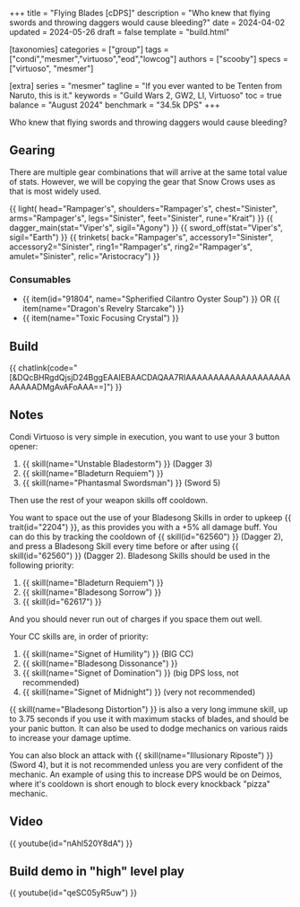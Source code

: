 +++
title = "Flying Blades [cDPS]"
description = "Who knew that flying swords and throwing daggers would cause bleeding?"
date = 2024-04-02
updated = 2024-05-26
draft = false
template = "build.html"

[taxonomies]
categories = ["group"]
tags = ["condi","mesmer","virtuoso","eod","lowcog"]
authors = ["scooby"]
specs = ["virtuoso", "mesmer"]

[extra]
series = "mesmer"
tagline = "If you ever wanted to be Tenten from Naruto, this is it."
keywords = "Guild Wars 2, GW2, LI, Virtuoso"
toc = true
balance = "August 2024"
benchmark = "34.5k DPS"
+++

Who knew that flying swords and throwing daggers would cause bleeding?

## Gearing

There are multiple gear combinations that will arrive at the same total value of stats. However, we will be copying the gear that Snow Crows uses as that is most widely used.

{{ light(
	head="Rampager's",
	shoulders="Rampager's",
	chest="Sinister",
	arms="Rampager's",
	legs="Sinister",
	feet="Sinister",
	rune="Krait") }}
{{ dagger_main(stat="Viper's", sigil="Agony") }}
{{ sword_off(stat="Viper's", sigil="Earth") }}
{{ trinkets(
	back="Rampager's",
	accessory1="Sinister",
	accessory2="Sinister",
	ring1="Rampager's",
	ring2="Rampager's",
	amulet="Sinister",
	relic="Aristocracy") }}

### Consumables

- {{ item(id="91804", name="Spherified Cilantro Oyster Soup") }} OR {{ item(name="Dragon's Revelry Starcake") }}
- {{ item(name="Toxic Focusing Crystal") }}

## Build

{{ chatlink(code="[&DQcBHRgdQjsjD24BggEAAIEBAACDAQAA7RIAAAAAAAAAAAAAAAAAAAAAAAADMgAvAFoAAA==]") }}

## Notes

Condi Virtuoso is very simple in execution, you want to use your 3 button opener:
1. {{ skill(name="Unstable Bladestorm") }} (Dagger 3)  
1. {{ skill(name="Bladeturn Requiem") }}  
1. {{ skill(name="Phantasmal Swordsman") }} (Sword 5)

Then use the rest of your weapon skills off cooldown.

You want to space out the use of your Bladesong Skills in order to upkeep {{ trait(id="2204") }}, as this provides you with a +5% all damage buff. You can do this by tracking the cooldown of {{ skill(id="62560") }} (Dagger 2), and press a Bladesong Skill every time before or after using {{ skill(id="62560") }} (Dagger 2). Bladesong Skills should be used in the following priority:
1. {{ skill(name="Bladeturn Requiem") }}  
1. {{ skill(name="Bladesong Sorrow") }}  
1. {{ skill(id="62617") }}

And you should never run out of charges if you space them out well.

Your CC skills are, in order of priority:
1. {{ skill(name="Signet of Humility") }} (BIG CC)
1. {{ skill(name="Bladesong Dissonance") }}
1. {{ skill(name="Signet of Domination") }} (big DPS loss, not recommended)
1. {{ skill(name="Signet of Midnight") }} (very not recommended)

{{ skill(name="Bladesong Distortion") }} is also a very long immune skill, up to 3.75 seconds if you use it with maximum stacks of blades, and should be your panic button. It can also be used to dodge mechanics on various raids to increase your damage uptime.

You can also block an attack with {{ skill(name="Illusionary Riposte") }} (Sword 4), but it is not recommended unless you are very confident of the mechanic. An example of using this to increase DPS would be on Deimos, where it's cooldown is short enough to block every knockback "pizza" mechanic.

## Video

{{ youtube(id="nAhl520Y8dA") }}

## Build demo in "high" level play

{{ youtube(id="qeSC05yR5uw") }}
